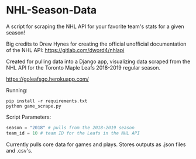 # NHL-Season-Data
A script for scraping the NHL API for your favorite team's stats for a given season!

Big credits to Drew Hynes for creating the official unofficial documentation of the NHL API: https://gitlab.com/dword4/nhlapi

Created for pulling data into a Django app, visualizing data scraped from the NHL API for the Toronto Maple Leafs 2018-2019 regular season.

https://goleafsgo.herokuapp.com/

Running:
```
pip install -r requirements.txt
python game_scrape.py
```

Script Parameters:
```python
season = "2018" # pulls from the 2018-2019 season
team_id = 10 # team ID for the Leafs in the NHL API
```

Currently pulls core data for games and plays. Stores outputs as .json files and .csv's.
